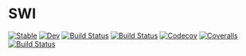 # SWI

[![Stable](https://img.shields.io/badge/docs-stable-blue.svg)](https://korbinian90.github.io/SWI.jl/stable)
[![Dev](https://img.shields.io/badge/docs-dev-blue.svg)](https://korbinian90.github.io/SWI.jl/dev)
[![Build Status](https://travis-ci.com/korbinian90/SWI.jl.svg?branch=master)](https://travis-ci.com/korbinian90/SWI.jl)
[![Build Status](https://ci.appveyor.com/api/projects/status/github/korbinian90/SWI.jl?svg=true)](https://ci.appveyor.com/project/korbinian90/SWI-jl)
[![Codecov](https://codecov.io/gh/korbinian90/SWI.jl/branch/master/graph/badge.svg)](https://codecov.io/gh/korbinian90/SWI.jl)
[![Coveralls](https://coveralls.io/repos/github/korbinian90/SWI.jl/badge.svg?branch=master)](https://coveralls.io/github/korbinian90/SWI.jl?branch=master)
[![Build Status](https://api.cirrus-ci.com/github/korbinian90/SWI.jl.svg)](https://cirrus-ci.com/github/korbinian90/SWI.jl)
